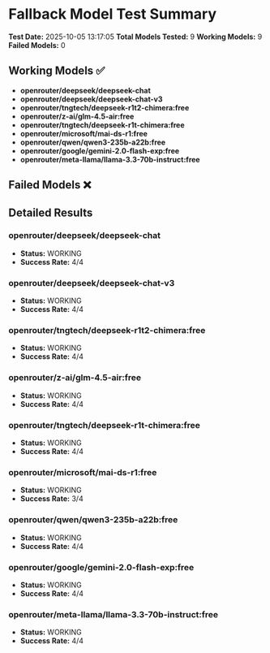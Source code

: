 # Fallback Model Test Summary

**Test Date:** 2025-10-05 13:17:05
**Total Models Tested:** 9
**Working Models:** 9
**Failed Models:** 0

## Working Models ✅

- **openrouter/deepseek/deepseek-chat**
- **openrouter/deepseek/deepseek-chat-v3**
- **openrouter/tngtech/deepseek-r1t2-chimera:free**
- **openrouter/z-ai/glm-4.5-air:free**
- **openrouter/tngtech/deepseek-r1t-chimera:free**
- **openrouter/microsoft/mai-ds-r1:free**
- **openrouter/qwen/qwen3-235b-a22b:free**
- **openrouter/google/gemini-2.0-flash-exp:free**
- **openrouter/meta-llama/llama-3.3-70b-instruct:free**

## Failed Models ❌


## Detailed Results

### openrouter/deepseek/deepseek-chat
- **Status:** WORKING
- **Success Rate:** 4/4

### openrouter/deepseek/deepseek-chat-v3
- **Status:** WORKING
- **Success Rate:** 4/4

### openrouter/tngtech/deepseek-r1t2-chimera:free
- **Status:** WORKING
- **Success Rate:** 4/4

### openrouter/z-ai/glm-4.5-air:free
- **Status:** WORKING
- **Success Rate:** 4/4

### openrouter/tngtech/deepseek-r1t-chimera:free
- **Status:** WORKING
- **Success Rate:** 4/4

### openrouter/microsoft/mai-ds-r1:free
- **Status:** WORKING
- **Success Rate:** 3/4

### openrouter/qwen/qwen3-235b-a22b:free
- **Status:** WORKING
- **Success Rate:** 4/4

### openrouter/google/gemini-2.0-flash-exp:free
- **Status:** WORKING
- **Success Rate:** 4/4

### openrouter/meta-llama/llama-3.3-70b-instruct:free
- **Status:** WORKING
- **Success Rate:** 4/4

